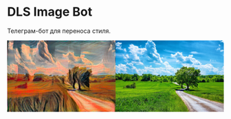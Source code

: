 # DLS Image Bot

Телеграм-бот для переноса стиля.

![This is an image](/images/examples/example_1.jpg)
